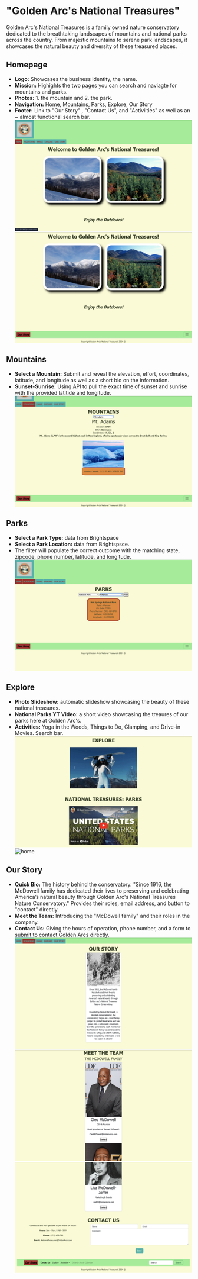 
# "Golden Arc's National Treasures" 
Golden Arc's National Treasures is a family owned nature conservatory dedicated to the breathtaking landscapes of mountains and national parks across the country. From majestic mountains to serene park landscapes, it showcases the natural beauty and diversity of these treasured places.

## Homepage
- **Logo:** Showcases the business identity, the name. 
- **Mission:** Highights the two pages you can search and naviagte for mountains and parks. 
- **Photos:** 1. the mountain and 2. the park. 
- **Navigation:** Home, Mountains, Parks, Explore, Our Story
- **Footer:** Link to "Our Story" , "Contact Us", and "Activiities" as well as an ~ almost functional search bar.
![home](images/homepage1.png)
![home](images/homepage2.png)

## Mountains
- **Select a Mountain:** Submit and reveal the elevation, effort, coordinates, latitude, and longitude as well as a short bio on the information. 
- **Sunset-Sunrise:** Using API to pull the exact time of sunset and sunrise with the provided latitide and longitude. 
![home](images/mountains1.png)

## Parks 
- **Select a Park Type:** data from Brightspace
- **Select a Park Location:** data from Brightspsce. 
- The filter will populate the correct outcome with the matching state, zipcode, phone number, latitude, and longitude.
![home](images/parks1.png)

## Explore
- **Photo Slideshow:** automatic slideshow showcasing the beauty of these national treasures. 
- **National Parks YT Video:** a short video showcasing the treaures of our parks here at Golden Arc's. 
- **Activities:** Yoga in the Woods, Things to Do, Glamping, and Drive-in Movies. Search bar. 
![home](images/explore1.png)
![home](images/explore2.png)

## Our Story 
- **Quick Bio:** The history behind the conservatory. "Since 1916, the McDowell family has dedicated their lives to preserving and celebrating America’s natural beauty through Golden Arc's National Treasures Nature Conservatory." Provides their roles, email address, and button to "contact" directly. 
- **Meet the Team:** Introducing the "McDowell family" and their roles in the company.
- **Contact Us:** Giving the hours of operation, phone number, and a form to submit to contact Golden Arcs directly.
![home](images/ourstory1.png)
![home](images/ourstory2.png)
![home](images/ourstory3.png)
